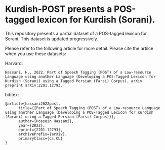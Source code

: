 # Kurdish-POST presents a POS-tagged lexicon for Kurdish (Sorani).
This repository presents a partial dataset of a POS-tagged lexicon for Sorani. This dataset is updated progressively.

Please refer to the following article for more detail. Please cite the artilce when you use these datasets:

Harvard:
```
Hassani, H., 2022. Part of Speech Tagging (POST) of a Low-resource Language using another Language (Developing a POS-Tagged Lexicon for Kurdish (Sorani) using a Tagged Persian (Farsi) Corpus). arXiv preprint arXiv:2201.12793.
```
bibtex:
```
@article{hassani2022post,
      title={{Part of Speech Tagging (POST) of a Low-resource Language using another Language (Developing a POS-Tagged Lexicon for Kurdish (Sorani) using a Tagged Persian (Farsi) Corpus)}}, 
      author={Hossein Hassani},
      year={2022},
      eprint={2201.12793},
      archivePrefix={arXiv},
      primaryClass={cs.CL}
}
```
